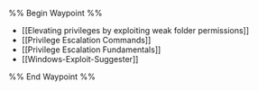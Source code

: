 %% Begin Waypoint %%
- [[Elevating privileges by exploiting weak folder permissions]]
- [[Privilege Escalation Commands]]
- [[Privilege Escalation Fundamentals]]
- [[Windows-Exploit-Suggester]]

%% End Waypoint %%
